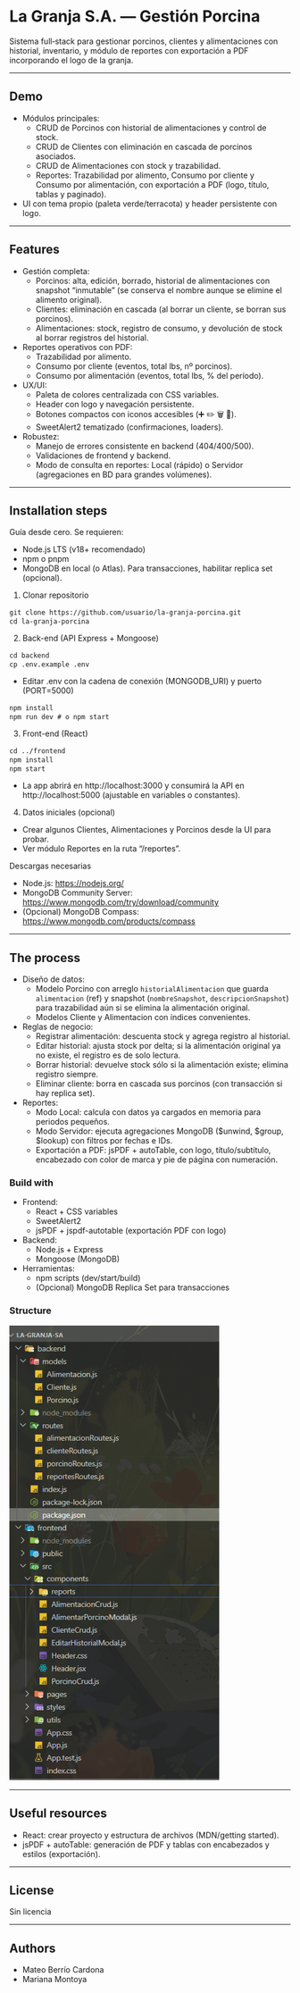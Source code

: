 # La Granja S.A. — Gestión Porcina

Sistema full‑stack para gestionar porcinos, clientes y alimentaciones con historial, inventario, y módulo de reportes con exportación a PDF incorporando el logo de la granja.

---

## Demo
- Módulos principales:
  - CRUD de Porcinos con historial de alimentaciones y control de stock.
  - CRUD de Clientes con eliminación en cascada de porcinos asociados.
  - CRUD de Alimentaciones con stock y trazabilidad.
  - Reportes: Trazabilidad por alimento, Consumo por cliente y Consumo por alimentación, con exportación a PDF (logo, título, tablas y paginado).
- UI con tema propio (paleta verde/terracota) y header persistente con logo.

---

## Features
- Gestión completa:
  - Porcinos: alta, edición, borrado, historial de alimentaciones con snapshot “inmutable” (se conserva el nombre aunque se elimine el alimento original).
  - Clientes: eliminación en cascada (al borrar un cliente, se borran sus porcinos).
  - Alimentaciones: stock, registro de consumo, y devolución de stock al borrar registros del historial.
- Reportes operativos con PDF:
  - Trazabilidad por alimento.
  - Consumo por cliente (eventos, total lbs, nº porcinos).
  - Consumo por alimentación (eventos, total lbs, % del período).
- UX/UI:
  - Paleta de colores centralizada con CSS variables.
  - Header con logo y navegación persistente.
  - Botones compactos con iconos accesibles (➕ ✏️ 🗑️ 📜).
  - SweetAlert2 tematizado (confirmaciones, loaders).
- Robustez:
  - Manejo de errores consistente en backend (404/400/500).
  - Validaciones de frontend y backend.
  - Modo de consulta en reportes: Local (rápido) o Servidor (agregaciones en BD para grandes volúmenes).

---

## Installation steps
Guía desde cero. Se requieren:
- Node.js LTS (v18+ recomendado)
- npm o pnpm
- MongoDB en local (o Atlas). Para transacciones, habilitar replica set (opcional).

1) Clonar repositorio
```
git clone https://github.com/usuario/la-granja-porcina.git
cd la-granja-porcina
```
2) Back-end (API Express + Mongoose)
```
cd backend
cp .env.example .env
```
- Editar .env con la cadena de conexión (MONGODB_URI) y puerto (PORT=5000)

```
npm install
npm run dev # o npm start
```
3) Front-end (React)
```
cd ../frontend
npm install
npm start
```
- La app abrirá en http://localhost:3000 y consumirá la API en http://localhost:5000 (ajustable en variables o constantes).

4) Datos iniciales (opcional)
- Crear algunos Clientes, Alimentaciones y Porcinos desde la UI para probar.
- Ver módulo Reportes en la ruta “/reportes”.

Descargas necesarias
- Node.js: https://nodejs.org/
- MongoDB Community Server: https://www.mongodb.com/try/download/community
- (Opcional) MongoDB Compass: https://www.mongodb.com/products/compass

---

## The process
- Diseño de datos:
  - Modelo Porcino con arreglo `historialAlimentacion` que guarda `alimentacion` (ref) y snapshot (`nombreSnapshot`, `descripcionSnapshot`) para trazabilidad aún si se elimina la alimentación original.
  - Modelos Cliente y Alimentacion con índices convenientes.
- Reglas de negocio:
  - Registrar alimentación: descuenta stock y agrega registro al historial.
  - Editar historial: ajusta stock por delta; si la alimentación original ya no existe, el registro es de solo lectura.
  - Borrar historial: devuelve stock sólo si la alimentación existe; elimina registro siempre.
  - Eliminar cliente: borra en cascada sus porcinos (con transacción si hay replica set).
- Reportes:
  - Modo Local: calcula con datos ya cargados en memoria para periodos pequeños.
  - Modo Servidor: ejecuta agregaciones MongoDB ($unwind, $group, $lookup) con filtros por fechas e IDs.
  - Exportación a PDF: jsPDF + autoTable, con logo, título/subtítulo, encabezado con color de marca y pie de página con numeración.

### Build with
- Frontend:
  - React + CSS variables
  - SweetAlert2
  - jsPDF + jspdf-autotable (exportación PDF con logo)
- Backend:
  - Node.js + Express
  - Mongoose (MongoDB)
- Herramientas:
  - npm scripts (dev/start/build)
  - (Opcional) MongoDB Replica Set para transacciones

### Structure
![Estructura del proyecto](frontend/src/estructura.png)


---

## Useful resources
- React: crear proyecto y estructura de archivos (MDN/getting started).
- jsPDF + autoTable: generación de PDF y tablas con encabezados y estilos (exportación).

---

## License
Sin licencia

---

## Authors
  - Mateo Berrío Cardona
  - Mariana Montoya


